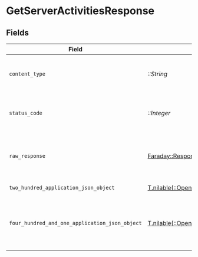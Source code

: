 # GetServerActivitiesResponse


## Fields

| Field                                                                                                                                                  | Type                                                                                                                                                   | Required                                                                                                                                               | Description                                                                                                                                            |
| ------------------------------------------------------------------------------------------------------------------------------------------------------ | ------------------------------------------------------------------------------------------------------------------------------------------------------ | ------------------------------------------------------------------------------------------------------------------------------------------------------ | ------------------------------------------------------------------------------------------------------------------------------------------------------ |
| `content_type`                                                                                                                                         | *::String*                                                                                                                                             | :heavy_check_mark:                                                                                                                                     | HTTP response content type for this operation                                                                                                          |
| `status_code`                                                                                                                                          | *::Integer*                                                                                                                                            | :heavy_check_mark:                                                                                                                                     | HTTP response status code for this operation                                                                                                           |
| `raw_response`                                                                                                                                         | [Faraday::Response](https://www.rubydoc.info/gems/faraday/Faraday/Response)                                                                            | :heavy_check_mark:                                                                                                                                     | Raw HTTP response; suitable for custom response parsing                                                                                                |
| `two_hundred_application_json_object`                                                                                                                  | [T.nilable(::OpenApiSDK::Operations::GetServerActivitiesResponseBody)](../../models/operations/getserveractivitiesresponsebody.md)                     | :heavy_minus_sign:                                                                                                                                     | The Server Activities                                                                                                                                  |
| `four_hundred_and_one_application_json_object`                                                                                                         | [T.nilable(::OpenApiSDK::Operations::GetServerActivitiesActivitiesResponseBody)](../../models/operations/getserveractivitiesactivitiesresponsebody.md) | :heavy_minus_sign:                                                                                                                                     | Unauthorized - Returned if the X-Plex-Token is missing from the header or query.                                                                       |